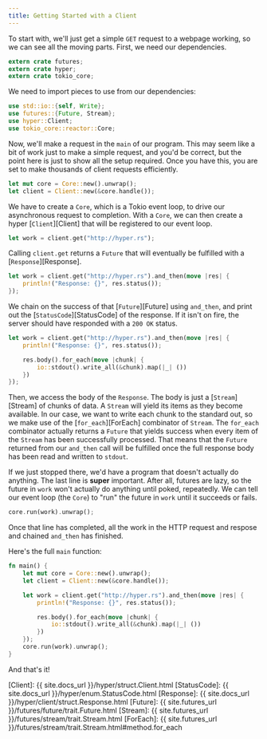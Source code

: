```yaml
---
title: Getting Started with a Client
---
```


To start with, we'll just get a simple `GET` request to a webpage working,
so we can see all the moving parts. First, we need our dependencies.

```rust
extern crate futures;
extern crate hyper;
extern crate tokio_core;
```

We need to import pieces to use from our dependencies:

```rust
use std::io::{self, Write};
use futures::{Future, Stream};
use hyper::Client;
use tokio_core::reactor::Core;
```

Now, we'll make a request in the `main` of our program. This may seem
like a bit of work just to make a simple request, and you'd be correct,
but the point here is just to show all the setup required. Once you have this,
you are set to make thousands of client requests efficiently.

```rust
let mut core = Core::new().unwrap();
let client = Client::new(&core.handle());
```

We have to create a `Core`, which is a Tokio event loop,
to drive our asynchronous request to completion. With a `Core`, we can then create
a hyper [`Client`][Client] that will be registered to our event loop.

```rust
let work = client.get("http://hyper.rs");
```

Calling `client.get` returns a `Future` that will eventually be fulfilled with a 
[`Response`][Response].

```rust
let work = client.get("http://hyper.rs").and_then(move |res| {
    println!("Response: {}", res.status());
});
```

We chain on the success of that [`Future`][Future] using `and_then`,
and print out the [`StatusCode`][StatusCode] of the response. If it isn't on fire,
the server should have responded with a `200 OK` status.

```rust
let work = client.get("http://hyper.rs").and_then(move |res| {
    println!("Response: {}", res.status());

    res.body().for_each(move |chunk| {
        io::stdout().write_all(&chunk).map(|_| ())
    })
});
```

Then, we access the body of the `Response`. The body is just a [`Stream`][Stream] of
chunks of data. A `Stream` will yield its items as they become available. In our case,
we want to write each chunk to the standard out, so we make use of the [`for_each`][ForEach]
combinator of `Stream`. The `for_each` combinator actually returns a `Future` that yields
success when every item of the `Stream` has been successfully processed. That means that
the `Future` returned from our `and_then` call will be fulfilled once the full response body
has been read and written to `stdout`.

If we just stopped there, we'd have a program that doesn't actually do anything. The last
line is **super** important. After all, futures are lazy, so the future in `work` won't
actually do anything until poked, repeatedly. We can tell our event loop (the `Core`) to
"run" the future in `work` until it succeeds or fails.

```rust
core.run(work).unwrap();
```

Once that line has completed, all the work in the HTTP request and respose and chained
`and_then` has finished.

Here's the full `main` function:

```rust
fn main() {
    let mut core = Core::new().unwrap();
    let client = Client::new(&core.handle());

    let work = client.get("http://hyper.rs").and_then(move |res| {
        println!("Response: {}", res.status());

        res.body().for_each(move |chunk| {
            io::stdout().write_all(&chunk).map(|_| ())
        })
    });
    core.run(work).unwrap();
}
```

And that's it!

[Client]: {{ site.docs_url }}/hyper/struct.Client.html
[StatusCode]: {{ site.docs_url }}/hyper/enum.StatusCode.html
[Response]: {{ site.docs_url }}/hyper/client/struct.Response.html
[Future]: {{ site.futures_url }}/futures/future/trait.Future.html
[Stream]: {{ site.futures_url }}/futures/stream/trait.Stream.html
[ForEach]: {{ site.futures_url }}/futures/stream/trait.Stream.html#method.for_each